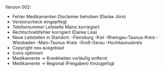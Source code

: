 Version 002:

- Fehler Medikamenten Disclaimer behoben (Danke Jörn)
- Versionscheck eingepflegt
- Telefonnummer Leitstelle Mainz korriegiert
- Rechtschreibfehler korrigiert (Danke Lisa)
- Neue Leitstellen in Standort:
	-Flensburg
	-Kiel
	-Rheingau-Taunus-Kreis
	-Wiesbaden
	-Main-Taunus-Kreis
	-Groß-Gerau
	-Hochtaunuskreis
- Copyright neu ausgebaut
- Icons optimiert
- Medikamente -> Krankheiten vorläufig entfernt
- Medikamente -> Regional (Freigaben) hinzugefügt